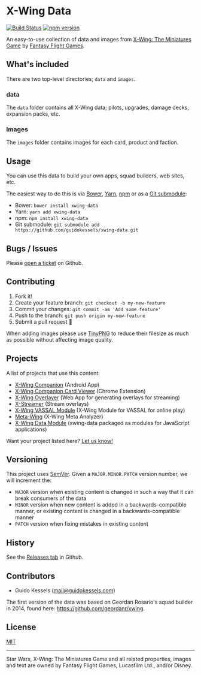 # X-Wing Data
[![Build Status](https://travis-ci.org/guidokessels/xwing-data.svg?branch=master)](https://travis-ci.org/guidokessels/xwing-data) [![npm version](https://img.shields.io/npm/v/xwing-data.svg?style=flat)](https://www.npmjs.com/package/xwing-data)

An easy-to-use collection of data and images from [X-Wing: The Miniatures Game](https://www.fantasyflightgames.com/en/products/x-wing/) by [Fantasy Flight Games](http://fantasyflightgames.com/).

## What's included

There are two top-level directories; `data` and `images`.

### data

The `data` folder contains all X-Wing data; pilots, upgrades, damage decks, expansion packs, etc.

### images

The `images` folder contains images for each card, product and faction.

## Usage

You can use this data to build your own apps, squad builders, web sites, etc.

The easiest way to do this is via [Bower](http://bower.io/), [Yarn](https://yarnpkg.com/), [npm](https://www.npmjs.com/package/xwing-data) or as a [Git submodule](https://git-scm.com/book/en/v2/Git-Tools-Submodules#Starting-with-Submodules):

* Bower: `bower install xwing-data`
* Yarn: `yarn add xwing-data`
* npm: `npm install xwing-data`
* Git submodule: `git submodule add https://github.com/guidokessels/xwing-data.git`

## Bugs / Issues

Please [open a ticket](https://github.com/guidokessels/xwing-data/issues/new) on Github.

## Contributing

1. Fork it!
2. Create your feature branch: `git checkout -b my-new-feature`
3. Commit your changes: `git commit -am 'Add some feature'`
4. Push to the branch: `git push origin my-new-feature`
5. Submit a pull request :tada:

When adding images please use [TinyPNG](https://tinypng.com/) to reduce their filesize as much as possible without affecting image quality.

## Projects

A list of projects that use this content:

- [X-Wing Companion](https://play.google.com/store/apps/details?id=com.guidokessels.xwc) (Android App)
- [X-Wing Companion Card Viewer](https://chrome.google.com/webstore/detail/x-wing-companion-card-vie/bilhapljfgefhhepedfaanikpailghbm) (Chrome Extension)
- [X-Wing Overlayer](https://github.com/sheepeatingtaz/xwingoverlayer) (Web App for generating overlays for streaming)
- [X-Streamer](https://github.com/NineWorlds/xstreamer) (Stream overlays)
- [X-Wing VASSAL Module](http://www.vassalengine.org/wiki/Module:Star_Wars:_X-Wing_Miniatures_Game) (X-Wing Module for VASSAL for online play)
- [Meta-Wing](http://meta-wing.com/) (X-Wing Meta Analyzer)
- [X-Wing Data Module](https://github.com/stevegood/xwing-data-module) (xwing-data packaged as modules for JavaScript applications)

Want your project listed here? [Let us know!](https://github.com/guidokessels/xwing-data/issues/new?title=Add%20Project)

## Versioning

This project uses [SemVer](http://semver.org/). Given a `MAJOR.MINOR.PATCH` version number, we will increment the:
- `MAJOR` version when existing content is changed in such a way that it can break consumers of the data
- `MINOR` version when new content is added in a backwards-compatible manner, or existing content is changed in a backwards-compatible manner
- `PATCH` version when fixing mistakes in existing content

## History

See the [Releases tab](https://github.com/guidokessels/xwing-data/releases) in Github.

## Contributors

- Guido Kessels (mail@guidokessels.com)

The first version of the data was based on Geordan Rosario's squad builder in 2014, found here: https://github.com/geordanr/xwing.

## License
[MIT](http://guidokessels.mit-license.org/)

---

Star Wars, X-Wing: The Miniatures Game and all related properties, images and text are owned by Fantasy Flight Games, Lucasfilm Ltd., and/or Disney.


